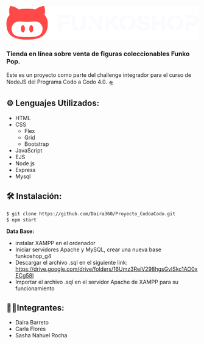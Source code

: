 ![](public/Assets/Img/branding/logo_light_horizontal.svg)


### Tienda en línea sobre venta de figuras coleccionables Funko Pop.

Este es un proyecto como parte del challenge integrador para el curso de NodeJS del Programa Codo a Codo 4.0. 🛸


## ⚙️ Lenguajes Utilizados:

- HTML
- CSS
    - Flex
    - Grid
    - Bootstrap
- JavaScript
- EJS
- Node js
- Express
- Mysql


## 🛠️ Instalación: 
```
$ git clone https://github.com/Daira360/Proyecto_CodoaCodo.git
$ npm start
```

**Data Base:**
- instalar XAMPP en el ordenador
- Iniciar servidores Apache y MySQL, crear una nueva base funkoshop_g4
- Descargar el archivo .sql en el siguiente link: https://drive.google.com/drive/folders/16Umz3ReiV298hgsGvlSkc1AO0xECg58I
- Importar el archivo .sql en el servidor Apache de XAMPP para su funcionamiento



## 👨‍💻Integrantes:

- Daira	Barreto
- Carla	Flores
- Sasha Nahuel Rocha

